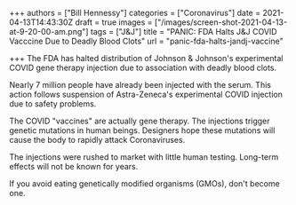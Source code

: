 +++
authors = ["Bill Hennessy"]
categories = ["Coronavirus"]
date = 2021-04-13T14:43:30Z
draft = true
images = ["/images/screen-shot-2021-04-13-at-9-20-00-am.png"]
tags = ["J&J"]
title = "PANIC: FDA Halts J&J COVID Vacccine Due to Deadly Blood Clots"
url = "panic-fda-halts-jandj-vaccine"

+++
The FDA has halted distribution of Johnson & Johnson's experimental COVID gene therapy injection due to association with deadly blood clots.

Nearly 7 million people have already been injected with the serum. This action follows suspension of Astra-Zeneca's experimental COVID injection due to safety problems.

The COVID "vaccines" are actually gene therapy. The injections trigger genetic mutations in human beings. Designers hope these mutations will cause the body to rapidly attack Coronaviruses. 

The injections were rushed to market with little human testing. Long-term effects will not be known for years. 

If you avoid eating genetically modified organisms (GMOs), don't become one. 